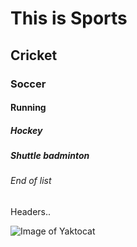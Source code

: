 # This is Sports
## Cricket
### Soccer
#### Running
##### Hockey
##### Shuttle badminton
###### End of list
Headers..

![Image of Yaktocat](https://octodex.github.com/images/yaktocat.png)

